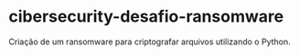 # cibersecurity-desafio-ransomware
 Criação de um ransomware para criptografar arquivos utilizando o Python.
